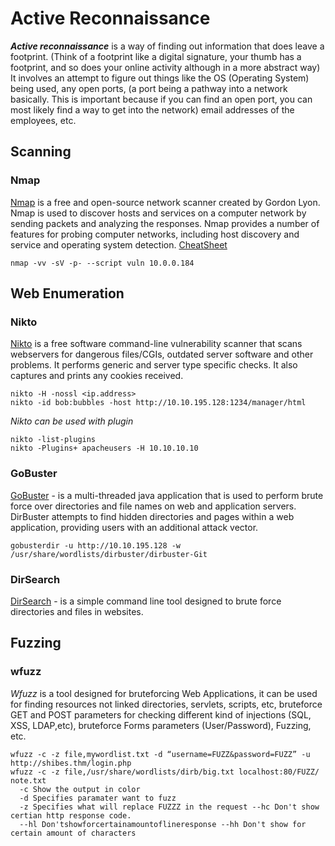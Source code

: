 # Active Reconnaissance
***Active reconnaissance*** is a way of finding out information that does leave a footprint. (Think of a footprint like a digital signature, your thumb has a footprint, and so does your online activity although in a more abstract way) It involves an attempt to figure out things like the OS (Operating System) being used, any open ports, (a port being a pathway into a network basically. This is important because if you can find an open port, you can most likely find a way to get into the network) email addresses of the employees, etc.

## Scanning
### Nmap
[Nmap](https://nmap.org/) is a free and open-source network scanner created by Gordon Lyon. Nmap is used to discover hosts and services on a computer network by sending packets and analyzing the responses. Nmap provides a number of features for probing computer networks, including host discovery and service and operating system detection. [CheatSheet](https://www.stationx.net/nmap-cheat-sheet/)
```
nmap -vv -sV -p- --script vuln 10.0.0.184
```
## Web Enumeration
### Nikto
[Nikto](https://tools.kali.org/information-gathering/nikto) is a free software command-line vulnerability scanner that scans webservers for dangerous files/CGIs, outdated server software and other problems. It performs generic and server type specific checks. It also captures and prints any cookies received.
```
nikto -H -nossl <ip.address>
nikto -id bob:bubbles -host http://10.10.195.128:1234/manager/html
```
*Nikto can be used with plugin*
```
nikto -list-plugins
nikto -Plugins+ apacheusers -H 10.10.10.10
```
### GoBuster
[GoBuster](https://github.com/OJ/gobuster) - is a multi-threaded java application that is used to perform brute force over directories and file names on web and application servers. DirBuster attempts to find hidden directories and pages within a web application, providing users with an additional attack vector.  
```
gobusterdir -u http://10.10.195.128 -w /usr/share/wordlists/dirbuster/dirbuster-Git
```

### DirSearch
[DirSearch](https://github.com/maurosoria/dirsearch) - is a simple command line tool designed to brute force directories and files in websites.

## Fuzzing

### wfuzz
*Wfuzz* is a tool designed for bruteforcing Web Applications, it can be used for finding resources not linked directories, servlets, scripts, etc, bruteforce GET and POST parameters for checking different kind of injections (SQL, XSS, LDAP,etc), bruteforce Forms parameters (User/Password), Fuzzing, etc.
```
wfuzz -c -z file,mywordlist.txt -d “username=FUZZ&password=FUZZ” -u http://shibes.thm/login.php
wfuzz -c -z file,/usr/share/wordlists/dirb/big.txt localhost:80/FUZZ/ note.txt
  -c Show the output in color
  -d Specifies paramater want to fuzz
  -z Specifies what will replace FUZZZ in the request --hc Don't show certian http response code.
  --hl Don'tshowforcertainamountoflineresponse --hh Don't show for certain amount of characters
```
